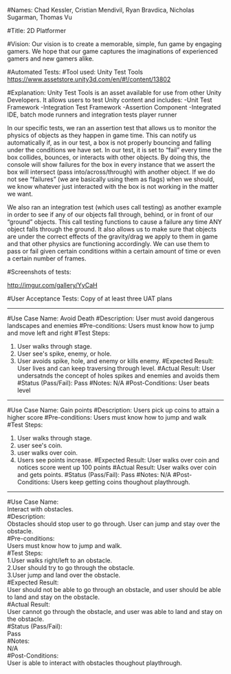 #Names: Chad Kessler, Cristian Mendivil, Ryan Bravdica, Nicholas Sugarman, Thomas Vu

#Title: 2D Platformer

#Vision:
Our vision is to create a memorable, simple, fun game by engaging gamers. We hope that our game captures the imaginations of experienced gamers and new gamers alike.

#Automated Tests: 
#Tool used:
Unity Test Tools
https://www.assetstore.unity3d.com/en/#!/content/13802

#Explanation: 
Unity Test Tools is an asset available for use from other Unity Developers. It allows users to test Unity content and includes:
-Unit Test Framework
-Integration Test Framework
-Assertion Component
-Integrated IDE, batch mode runners and integration tests player runner

In our specific tests, we ran an assertion test that allows us to monitor the physics of objects as they happen in game time. This can notify us automatically if, as in our test, a box is not properly bouncing and falling under the conditions we have set. In our test, it is set to “fail” every time the box collides, bounces, or interacts with other objects. By doing this, the console will show failures for the box in every instance that we assert the box will intersect (pass into/across/through) with another object. If we do not see “failures” (we are basically using them as flags) when we should, we know whatever just interacted with the box is not working in the matter we want.

We also ran an integration test (which uses call testing) as another example in order to see if any of our objects fall through, behind, or in front of our “ground” objects. This call testing functions to cause a failure any time ANY object falls through the ground. It also allows us to make sure that objects are under the correct effects of the gravity/drag we apply to them in game and that other physics are functioning accordingly. We can use them to pass or fail given certain conditions within a certain amount of time or even a certain number of frames.

#Screenshots of tests:

http://imgur.com/gallery/YyCaH



#User Acceptance Tests: 
Copy of at least three UAT plans

----------------------------------------------------------------------------------------------------------------------------------------
#Use Case Name: 
  Avoid Death
#Description: 
  User must avoid dangerous landscapes and enemies 
#Pre-conditions:
  Users must know how to jump and move left and right
#Test Steps:
  1. User walks through stage.
  2. User see's spike, enemy, or hole.
  3. User avoids spike, hole, and enemy or kills enemy.
#Expected Result:
  User lives and can keep traversing through level.
#Actual Result:
  User undersatnds the concept of holes spikes and enemies and avoids them 
#Status (Pass/Fail):
  Pass
#Notes:
  N/A
#Post-Conditions:
  User beats level
----------------------------------------------------------------------------------------------------------------------------------------
#Use Case Name: 
  Gain points
#Description: 
  Users pick up coins to attain a higher score 
#Pre-conditions:
  Users must know how to jump and walk
#Test Steps:
  1. User walks through stage.
  2. user see's coin.
  3. user walks over coin.
  4. Users see points increase.
#Expected Result:
  User walks over coin and notices score went up 100 points 
#Actual Result:
  User walks over coin and gets points.
#Status (Pass/Fail):
  Pass
#Notes:
  N/A
#Post-Conditions:
  Users keep getting coins thoughout playthrough. 
----------------------------------------------------------------------------------------------------------------------------------------
#Use Case Name:  
Interact with obstacles.  
#Description:  
Obstacles should stop user to go through. User can jump and stay over the obstacle.  
#Pre-conditions:  
Users must know how to jump and walk.  
#Test Steps:  
 1.User walks right/left to an obstacle.  
 2.User should try to go through the obstacle.  
 3.User jump and land over the obstacle.  
#Expected Result:  
User should not be able to go through an obstacle, and user should be able to land and stay on the obstacle.  
#Actual Result:  
User cannot go through the obstacle, and user was able to land and stay on the obstacle.  
#Status (Pass/Fail):  
Pass  
#Notes:  
N/A  
#Post-Conditions:  
User is able to interact with obstacles thoughout playthrough.  

